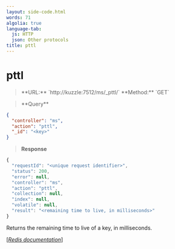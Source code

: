 ```yaml
---
layout: side-code.html
words: 71
algolia: true
language-tab:
  js: HTTP
  json: Other protocols
title: pttl
---
```


# pttl




<blockquote class="js">
<p>
**URL:** `http://kuzzle:7512/ms/_pttl/<key>`  
**Method:** `GET`
</p>
</blockquote>

<blockquote class="json">
<p>
**Query**
</p>
</blockquote>


```json
{
  "controller": "ms",
  "action": "pttl",
  "_id": "<key>"
}
```

>**Response**

```javascript
{
  "requestId": "<unique request identifier>",
  "status": 200,
  "error": null,
  "controller": "ms",
  "action": "pttl",
  "collection": null,
  "index": null,
  "volatile": null,
  "result": "<remaining time to live, in milliseconds>"
}
```

Returns the remaining time to live of a key, in milliseconds.

[[_Redis documentation_]](https://redis.io/commands/pttl)
